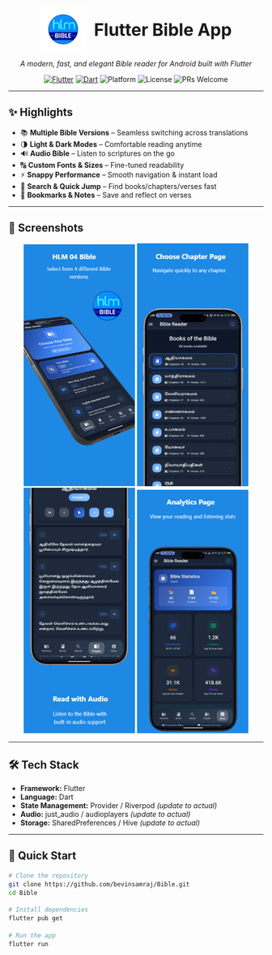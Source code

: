<!-- Header with logo + name inline -->
<p align="center">
  <img src="android/app/src/main/res/mipmap-xxxhdpi/ic_launcher_adaptive_fore.png" alt="Flutter Bible App Logo" width="90" height="90" style="vertical-align: middle;"/>
  <span style="font-size: 2.4em; font-weight: bold; vertical-align: middle; margin-left: 12px;">Flutter Bible App</span>
</p>

<p align="center">
  <em>A modern, fast, and elegant Bible reader for Android built with Flutter</em>
</p>

<p align="center">
  <!-- Badges -->
  <a href="https://flutter.dev/"><img src="https://img.shields.io/badge/Flutter-3.x-blue.svg?logo=flutter" alt="Flutter"></a>
  <a href="https://dart.dev/"><img src="https://img.shields.io/badge/Dart-3.x-00B4AB.svg?logo=dart" alt="Dart"></a>
  <img src="https://img.shields.io/badge/Platform-Android-success" alt="Platform">
  <img src="https://img.shields.io/badge/License-MIT-informational" alt="License">
  <img src="https://img.shields.io/badge/PRs-welcome-brightgreen" alt="PRs Welcome">
</p>

---

## ✨ Highlights

- 📚 **Multiple Bible Versions** – Seamless switching across translations  
- 🌗 **Light & Dark Modes** – Comfortable reading anytime  
- 🔊 **Audio Bible** – Listen to scriptures on the go  
- 🔠 **Custom Fonts & Sizes** – Fine-tuned readability  
- ⚡ **Snappy Performance** – Smooth navigation & instant load  
- 🔎 **Search & Quick Jump** – Find books/chapters/verses fast  
- 🔖 **Bookmarks & Notes** – Save and reflect on verses  

---

## 📸 Screenshots

<p align="center">
  <img src="image/1.png" alt="Home" width="220">
  <img src="image/2.png" alt="Chapter" width="220">
  <img src="image/3.png" alt="Verse" width="220">
  <img src="image/5.png" alt="Stats" width="220">
</p>

---

## 🛠 Tech Stack

- **Framework:** Flutter  
- **Language:** Dart  
- **State Management:** Provider / Riverpod *(update to actual)*  
- **Audio:** just_audio / audioplayers *(update to actual)*  
- **Storage:** SharedPreferences / Hive *(update to actual)*

---

## 🚀 Quick Start

```bash
# Clone the repository
git clone https://github.com/bevinsamraj/Bible.git
cd Bible

# Install dependencies
flutter pub get

# Run the app
flutter run
